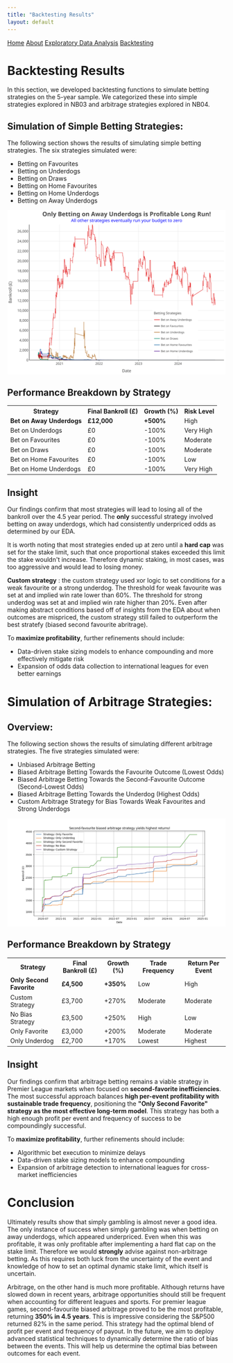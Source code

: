 ```yaml
---
title: "Backtesting Results"
layout: default
---
```


<link rel="stylesheet" type="text/css" href="./assets/css/style.css">

<div class="header">
    <a href="index.html">Home</a>
    <a href="about.html">About</a>
    <a href="eda.html">Exploratory Data Analysis</a>
    <a href="backtesting.html">Backtesting</a>
</div>

# Backtesting Results

In this section, we developed backtesting functions to simulate betting strategies on the 5-year sample. We categorized these into simple strategies explored in NB03 and arbitrage strategies explored in NB04.

## **Simulation of Simple Betting Strategies**:

The following section shows the results of simulating simple betting strategies. The six strategies simulated were:
- Betting on Favourites
- Betting on Underdogs
- Betting on Draws
- Betting on Home Favourites
- Betting on Home Underdogs
- Betting on Away Underdogs

<img src="bet_simulation.svg" alt="Simple Betting Strategies Simulation" style="max-width: 100%; height: auto; display: block; margin: auto;">

## **Performance Breakdown by Strategy**

<table>
    <tr>
        <th>Strategy</th>
        <th>Final Bankroll (£)</th>
        <th>Growth (%)</th>
        <th>Risk Level</th>
    </tr>
    <tr>
        <td><b>Bet on Away Underdogs</b></td>
        <td><b>£12,000</b></td>
        <td><b>+500%</b></td>
        <td>High</td>
    </tr>
    <tr>
        <td>Bet on Underdogs</td>
        <td>£0</td>
        <td>-100%</td>
        <td>Very High</td>
    </tr>
    <tr>
        <td>Bet on Favourites</td>
        <td>£0</td>
        <td>-100%</td>
        <td>Moderate</td>
    </tr>
    <tr>
        <td>Bet on Draws</td>
        <td>£0</td>
        <td>-100%</td>
        <td>Moderate</td>
    </tr>
    <tr>
        <td>Bet on Home Favourites</td>
        <td>£0</td>
        <td>-100%</td>
        <td>Low</td>
    </tr>
    <tr>
        <td>Bet on Home Underdogs</td>
        <td>£0</td>
        <td>-100%</td>
        <td>Very High</td>
    </tr>
</table>

## **Insight**

Our findings confirm that most strategies will lead to losing all of the bankroll over the 4.5 year period. The **only**  successful strategy involved betting on away underdogs, which had consistently underpriced odds as determined by our EDA. 

It is worth noting that most strategies ended up at zero until a **hard cap** was set for the stake limit, such that once proportional stakes exceeded this limit the stake wouldn't increase. Therefore dynamic staking, in most cases, was too aggressive and would lead to losing money.

**Custom strategy** : the custom strategy used xor logic to set conditions for a weak favourite or a strong underdog. The threshold for weak favourite was set at and implied win rate lower than 60%. The threshold for strong underdog was set at and implied win rate higher than 20%. Even after making abstract conditions based off of insights from the EDA about when outcomes are mispriced, the custom strategy still failed to outperform the best stratefy (biased second favourite abritrage).

To **maximize profitability**, further refinements should include:
- Data-driven stake sizing models to enhance compounding and more effectively mitigate risk
- Expansion of odds data collection to international leagues for even better earnings


# **Simulation of Arbitrage Strategies**:

## **Overview:**

The following section shows the results of simulating different arbitrage strategies. The five strategies simulated were:
- Unbiased Arbitrage Betting
- Biased Arbitrage Betting Towards the Favourite Outcome (Lowest Odds)
- Biased Arbitrage Betting Towards the Second-Favourite Outcome (Second-Lowest Odds)
- Biased Arbitrage Betting Towards the Underdog (Highest Odds)
- Custom Arbitrage Strategy for Bias Towards Weak Favourites and Strong Underdogs

<img src="arb_simulation.png" alt="Arbitrage Strategies Simulation" style="max-width: 100%; height: auto; display: block; margin: auto;">

## **Performance Breakdown by Strategy**
<table>
    <tr>
        <th>Strategy</th>
        <th>Final Bankroll (£)</th>
        <th>Growth (%)</th>
        <th>Trade Frequency</th>
        <th>Return Per Event</th>
    </tr>
    <tr>
        <td><b>Only Second Favorite</b></td>
        <td><b>£4,500</b></td>
        <td><b>+350%</b></td>
        <td>Low</td>
        <td>High</td>
    </tr>
    <tr>
        <td>Custom Strategy</td>
        <td>£3,700</td>
        <td>+270%</td>
        <td>Moderate</td>
        <td>Moderate</td>
    </tr>
    <tr>
        <td>No Bias Strategy</td>
        <td>£3,500</td>
        <td>+250%</td>
        <td>High</td>
        <td>Low</td>
    </tr>
    <tr>
        <td>Only Favorite</td>
        <td>£3,000</td>
        <td>+200%</td>
        <td>Moderate</td>
        <td>Moderate</td>
    </tr>
    <tr>
        <td>Only Underdog</td>
        <td>£2,700</td>
        <td>+170%</td>
        <td>Lowest</td>
        <td>Highest</td>
    </tr>
</table>

## **Insight**

Our findings confirm that arbitrage betting remains a viable strategy in Premier League markets when focused on **second-favorite inefficiencies**. The most successful approach balances **high per-event profitability with sustainable trade frequency**, positioning the **"Only Second Favorite" strategy as the most effective long-term model**. This strategy has both a high enough profit per event and frequency of success to be compoundingly successful.

To **maximize profitability**, further refinements should include:
- Algorithmic bet execution to minimize delays
- Data-driven stake sizing models to enhance compounding
- Expansion of arbitrage detection to international leagues for cross-market inefficiencies


# **Conclusion**

Ultimately results show that simply gambling is almost never a good idea. The only instance of success when simply gambling was when betting on away underdogs, which appeared underpriced. Even when this was profitable, it was only profitable after implementing a hard flat cap on the stake limit. Therefore we would **strongly** advise against non-arbitrage betting. As this requires both luck from the uncertainty of the event and knowledge of how to set an optimal dynamic stake limit, which itself is uncertain.

Arbitrage, on the other hand is much more profitable. Although returns have slowed down in recent years, arbitrage opportunities should still be frequent when accounting for different leagues and sports. For premier league games, second-favourite biased arbitrage proved to be the most profitable, returning **350% in 4.5 years**. This is impressive considering the S&P500 returned 82% in the same period. This strategy had the optimal blend of profit per event and frequency of payout. In the future, we aim to deploy advanced statistical techniques to dynamically determine the ratio of bias between the events. This will help us determine the optimal bias between outcomes for each event.
